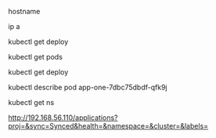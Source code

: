 hostname

ip a

kubectl get deploy

kubectl get pods

kubectl get deploy

kubectl describe pod app-one-7dbc75dbdf-qfk9j

kubectl get ns

http://192.168.56.110/applications?proj=&sync=Synced&health=&namespace=&cluster=&labels=